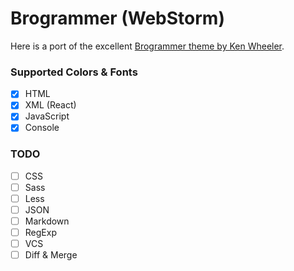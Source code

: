 # Brogrammer (WebStorm)

Here is a port of the excellent [Brogrammer theme by Ken Wheeler](https://github.com/kenwheeler/brogrammer-theme).
 
### Supported Colors & Fonts

- [x] HTML
- [x] XML (React)
- [x] JavaScript
- [x] Console

### TODO

- [ ] CSS
- [ ] Sass
- [ ] Less
- [ ] JSON
- [ ] Markdown
- [ ] RegExp
- [ ] VCS
- [ ] Diff & Merge